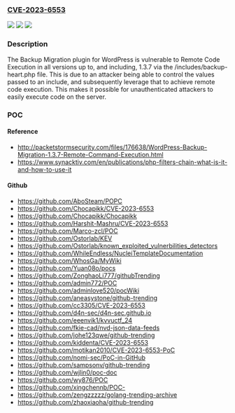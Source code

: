 ### [CVE-2023-6553](https://cve.mitre.org/cgi-bin/cvename.cgi?name=CVE-2023-6553)
![](https://img.shields.io/static/v1?label=Product&message=Backup%20Migration&color=blue)
![](https://img.shields.io/static/v1?label=Version&message=*%3C%3D%201.3.7%20&color=brighgreen)
![](https://img.shields.io/static/v1?label=Vulnerability&message=CWE-94%20Improper%20Control%20of%20Generation%20of%20Code%20('Code%20Injection')&color=brighgreen)

### Description

The Backup Migration plugin for WordPress is vulnerable to Remote Code Execution in all versions up to, and including, 1.3.7 via the /includes/backup-heart.php file. This is due to an attacker being able to control the values passed to an include, and subsequently leverage that to achieve remote code execution. This makes it possible for unauthenticated attackers to easily execute code on the server.

### POC

#### Reference
- http://packetstormsecurity.com/files/176638/WordPress-Backup-Migration-1.3.7-Remote-Command-Execution.html
- https://www.synacktiv.com/en/publications/php-filters-chain-what-is-it-and-how-to-use-it

#### Github
- https://github.com/AboSteam/POPC
- https://github.com/Chocapikk/CVE-2023-6553
- https://github.com/Chocapikk/Chocapikk
- https://github.com/Harshit-Mashru/CVE-2023-6553
- https://github.com/Marco-zcl/POC
- https://github.com/Ostorlab/KEV
- https://github.com/Ostorlab/known_exploited_vulnerbilities_detectors
- https://github.com/WhileEndless/NucleiTemplateDocumentation
- https://github.com/WhosGa/MyWiki
- https://github.com/Yuan08o/pocs
- https://github.com/ZonghaoLi777/githubTrending
- https://github.com/admin772/POC
- https://github.com/adminlove520/pocWiki
- https://github.com/aneasystone/github-trending
- https://github.com/cc3305/CVE-2023-6553
- https://github.com/d4n-sec/d4n-sec.github.io
- https://github.com/eeenvik1/kvvuctf_24
- https://github.com/fkie-cad/nvd-json-data-feeds
- https://github.com/johe123qwe/github-trending
- https://github.com/kiddenta/CVE-2023-6553
- https://github.com/motikan2010/CVE-2023-6553-PoC
- https://github.com/nomi-sec/PoC-in-GitHub
- https://github.com/sampsonv/github-trending
- https://github.com/wjlin0/poc-doc
- https://github.com/wy876/POC
- https://github.com/xingchennb/POC-
- https://github.com/zengzzzzz/golang-trending-archive
- https://github.com/zhaoxiaoha/github-trending

